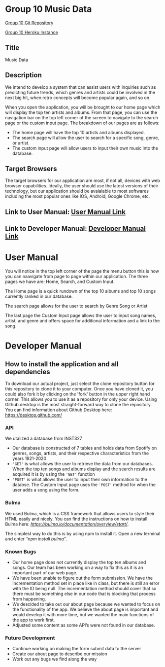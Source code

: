 # Group 10 Music Data

[Group 10 Git Repository](https://github.com/annachk/Group10-Final-INST377SP2021)

[Group 10 Heroku Instance](https://group10-final-inst377.herokuapp.com/index.html)

## Title

Music Data

## Description

We intend to develop a system that can assist users with inquiries such as predicting future trends, which genres and artists could be involved in the next big hit, when retro concepts will become popular again, and so on. 

When you open the application, you will be brought to our home page which will display the top ten artists and albums. From that page, you can use the navigation bar on the top left corner of the screen to navigate to the search page or the custom input page. The breakdown of our pages are as follows:

- The home page will have the top 10 artists and albums displayed. 
- The search page will allow the user to search for a specific song, genre, or artist.
- The custom input page will allow users to input their own music into the database.

## Target Browsers

The target browsers for our application are most, if not all, devices with web browser capabilities. Ideally, the user should use the latest versions of their technology, but our application should be avaialable to most softwares including the most popular ones like IOS, Android, Google Chrome, etc.

## Link to User Manual: [User Manual Link](#user-manual)
 
## Link to Developer Manual: [Developer Manual Link](#developer-manual)

# User Manual

You will notice in the top left corner of the page the menu button this is how you can naavigate from page to page within our application. The three pages we have are: Home, Search, and Custom Input. 

The Home page is a quick rundown of the top 10 albums and top 10 songs currently ranked in our database.  

The search page allows for the user to search by Genre Song or Artist

The last page the Custom Input page allows the user to input song names, artist, and genre and offers space for additional information and a link to the song. 

# Developer Manual

## How to install the application and all dependencies

To download our actual project, just select the clone repository button for this repository to clone it to your computer. Once you have cloned it, you could also fork it by clicking on the 'fork' button in the upper right hand corner. This allows you to use it as a repository for only your device. Using Github desktop is the most straight-forward way to clone the repository. You can find information about Github Desktop here: https://desktop.github.com/

### API 

We utalized a database from INST327 
* Our database is constructed of 7 tables and holds data from Spotify on genres, songs, artists, and their respective characteristics from the years 1921-2020
* `'GET'` is what allows the user to retrieve the data from our databases. When the top ten songs and albums display and the search results are acquired it is by using the `'GET'` function
* `'POST'` is what allows the user to input their own information to the databse. The Custom Input page uses the `'POST'` method for when the user adds a song using the form. 

### Bulma

We used Bulma, which is a CSS framework that allows users to style their HTML easily and nicely. You can find the instructions on how to install Bulma here: *https://bulma.io/documentation/overview/start/*. 

The simplest way to do this is by using npm to install it. Open a new terminal and enter *“npm install bulma”*.


### Known Bugs

* Our home page does not currently display the top ten albums and songs. Our team has been working on a way to fix this as it is an important part of our web page.
* We have been unable to figure out the form submission. We have the incrementation method set in place like in class, but there is still an error with the ID being null. The incrementation method should cover that so there must be something else in our code that is blocking that process from happening.
* We descided to take out our about page because we wanted to focus on the functionality of the app. We believe the about page is important and would develop it with more time, but we wanted the main functions of the app to work first.
* Adjusted some content as some API’s were not found in our database.



### Future Development

* Continue working on making the form submit data to the server
* Create our about page to describe our mission
* Work out any bugs we find along the way
